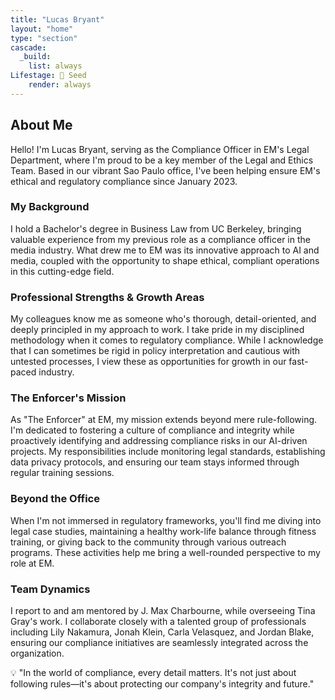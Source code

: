 ```yaml
---
title: "Lucas Bryant"
layout: "home"
type: "section"
cascade:
  _build:
    list: always
Lifestage: 🌱 Seed
    render: always
---
```

## About Me

Hello! I'm Lucas Bryant, serving as the Compliance Officer in EM's Legal Department, where I'm proud to be a key member of the Legal and Ethics Team. Based in our vibrant Sao Paulo office, I've been helping ensure EM's ethical and regulatory compliance since January 2023.

### My Background

I hold a Bachelor's degree in Business Law from UC Berkeley, bringing valuable experience from my previous role as a compliance officer in the media industry. What drew me to EM was its innovative approach to AI and media, coupled with the opportunity to shape ethical, compliant operations in this cutting-edge field.

### Professional Strengths & Growth Areas

My colleagues know me as someone who's thorough, detail-oriented, and deeply principled in my approach to work. I take pride in my disciplined methodology when it comes to regulatory compliance. While I acknowledge that I can sometimes be rigid in policy interpretation and cautious with untested processes, I view these as opportunities for growth in our fast-paced industry.

### The Enforcer's Mission

As "The Enforcer" at EM, my mission extends beyond mere rule-following. I'm dedicated to fostering a culture of compliance and integrity while proactively identifying and addressing compliance risks in our AI-driven projects. My responsibilities include monitoring legal standards, establishing data privacy protocols, and ensuring our team stays informed through regular training sessions.

### Beyond the Office

When I'm not immersed in regulatory frameworks, you'll find me diving into legal case studies, maintaining a healthy work-life balance through fitness training, or giving back to the community through various outreach programs. These activities help me bring a well-rounded perspective to my role at EM.

### Team Dynamics

I report to and am mentored by J. Max Charbourne, while overseeing Tina Gray's work. I collaborate closely with a talented group of professionals including Lily Nakamura, Jonah Klein, Carla Velasquez, and Jordan Blake, ensuring our compliance initiatives are seamlessly integrated across the organization.

<aside>
💡 "In the world of compliance, every detail matters. It's not just about following rules—it's about protecting our company's integrity and future."

</aside>